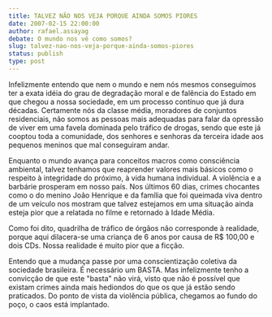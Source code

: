 ```yaml
---
title: TALVEZ NÃO NOS VEJA PORQUE AINDA SOMOS PIORES
date: 2007-02-15 22:00:00
author: rafael.assayag
debate: O mundo nos vê como somos?
slug: talvez-nao-nos-veja-porque-ainda-somos-piores
status: publish 
type: post
---
```


Infelizmente entendo que nem o mundo e nem nós mesmos conseguimos ter a exata idéia do grau de degradação moral e de falência do Estado em que chegou a nossa sociedade, em um processo contínuo que já dura décadas. Certamente nós da classe média, moradores de conjuntos residenciais, não somos as pessoas mais adequadas para falar da opressão de viver em uma favela dominada pelo tráfico de drogas, sendo que este já cooptou toda a comunidade, dos senhores e senhoras da terceira idade aos pequenos meninos que mal conseguiram andar.  

Enquanto o mundo avança para conceitos macros como consciência ambiental, talvez tenhamos que reaprender valores mais básicos como o respeito à integridade do próximo, à vida humana individual. A violência e a barbárie prosperam em nosso país. Nos últimos 60 dias, crimes chocantes como o do menino João Henrique e da família que foi queimada viva dentro de um veículo nos mostram que talvez estejamos em uma situação ainda esteja pior que a relatada no filme e retornado à Idade Média.  

Como foi dito, quadrilha de tráfico de órgãos não corresponde à realidade, porque aqui dilacera-se uma criança de 6 anos por causa de R$ 100,00 e dois CDs. Nossa realidade é muito pior que a ficção.  

Entendo que a mudança passe por uma conscientização coletiva da sociedade brasileira. É necessário um BASTA. Mas infelizmente tenho a convicção de que este "basta" não virá, visto que não é possível que existam crimes ainda mais hediondos do que os que já estão sendo praticados. Do ponto de vista da violência pública, chegamos ao fundo do poço, o caos está implantado.

